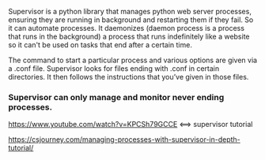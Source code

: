 

Supervisor is a python library that manages python web server processes, ensuring they are running in background and restarting them if they fail. So it can automate processes. It daemonizes (daemon process is a process that runs in the background) a process that runs indefinitely like a website so it can't be used on tasks that end after a certain time.

The command to start a particular process and various options are given via a .conf file.
Supervisor looks for files ending with .conf in certain directories. It then follows the instructions that you’ve given in those files.

### Supervisor can only manage and monitor never ending processes.


https://www.youtube.com/watch?v=KPCSh79GCCE <==> supervisor tutorial

https://csjourney.com/managing-processes-with-supervisor-in-depth-tutorial/
